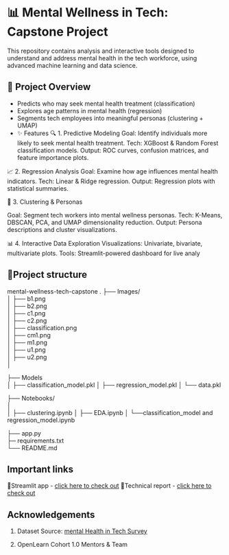 
# 📊 Mental Wellness in Tech: Capstone Project

This repository contains analysis and interactive tools designed to understand and address mental health in the tech workforce, using advanced machine learning and data science.

## 🚀 Project Overview
- Predicts who may seek mental health treatment (classification)
- Explores age patterns in mental health (regression)
- Segments tech employees into meaningful personas (clustering + UMAP)
- ✨ Features
🔍 1. Predictive Modeling
Goal: Identify individuals more likely to seek mental health treatment.
Tech: XGBoost & Random Forest classification models.
Output: ROC curves, confusion matrices, and feature importance plots.

📈 2. Regression Analysis
Goal: Examine how age influences mental health indicators.
Tech: Linear & Ridge regression.
Output: Regression plots with statistical summaries.

🧩 3. Clustering & Personas

Goal: Segment tech workers into mental wellness personas.
Tech: K-Means, DBSCAN, PCA, and UMAP dimensionality reduction.
Output: Persona descriptions and cluster visualizations.

📊 4. Interactive Data Exploration
Visualizations: Univariate, bivariate, multivariate plots.
Tools: Streamlit-powered dashboard for live analy

## 📂Project structure
mental-wellness-tech-capstone
.
├── Images/                  
│   ├── b1.png                
│   ├── b2.png               
│   ├── c1.png                
│   ├── c2.png                
│   ├── classification.png     
│   ├── cm1.png               
│   ├── m1.png           
│   ├── u1.png                
│   ├── u2.png                
│

├── Models                  
│   ├── classification_model.pkl
│   ├── regression_model.pkl
│   └── data.pkl                
       
├── Notebooks/                       
│  
│   ├── clustering.ipynb
│   ├── EDA.ipynb
│   └──classification_model and regression_model.ipynb

├── app.py                            
├─  requirements.txt                   
└── README.md                         
## Important links
👾Streamlit app - [click here to check out](https://openlearncapstone-gaurvi-7ws3zftovtxgrueum3jgcv.streamlit.app/)
🔗Technical report - [click here to check out](https://medium.com/@gaurvimaheshwari04/mental-heath-in-tech-machine-learning-analysis-persona-segmentation-242b69f53e8b)
## Acknowledgements
1. Dataset Source: [mental Health in Tech Survey](https://www.kaggle.com/datasets/osmi/mental-health-in-tech-survey)

2. OpenLearn Cohort 1.0 Mentors & Team
